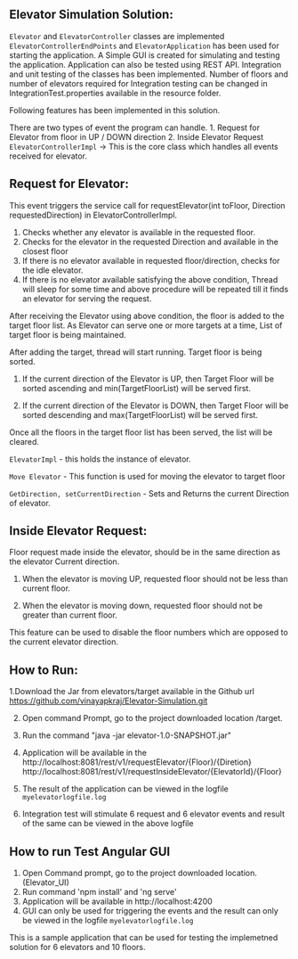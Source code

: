 ## Elevator Simulation Solution:
`Elevator` and `ElevatorController` classes are implemented
`ElevatorControllerEndPoints` and `ElevatorApplication` has been used for starting the application. A Simple GUI is created for simulating and testing the application. Application can also be tested using REST API. Integration and unit testing of the classes has been implemented. Number of floors and number of elevators required for Integration testing can be changed in IntegrationTest.properties available in the resource folder.

Following features has been implemented in this solution.

There are two types of event the program can handle. 
	1. Request for Elevator from floor in UP / DOWN direction
	2. Inside Elevator Request
`ElevatorControllerImpl`  -> This is the core class which handles all events received for elevator.

## Request for Elevator:
This event triggers the service call for 
requestElevator(int toFloor, Direction requestedDirection) in ElevatorControllerImpl.

1. Checks whether any elevator is available in the requested floor.
2. Checks for the elevator in the requested Direction and available in the closest floor
3. If there is no elevator available in requested floor/direction, checks for the idle elevator.
4. If there is no elevator available satisfying the above condition, Thread will sleep for some time and above procedure will be repeated till it finds an elevator for serving the request.

After receiving the Elevator using above condition, the floor is added to the target floor list. As Elevator can serve one or more targets at a time, List of target floor is being maintained.

After adding the target, thread will start running. Target floor is being sorted.

1. If the current direction of the Elevator is UP, then Target Floor will be sorted ascending and min(TargetFloorList) will be served first.

2. If the current direction of the Elevator is DOWN, then Target Floor will be sorted descending and max(TargetFloorList) will be served first.

Once all the floors in the target floor list has been served, the list will be cleared. 


`ElevatorImpl` - this holds the instance of elevator. 

`Move Elevator` - This function is used for moving the elevator to target floor

`GetDirection, setCurrentDirection` - Sets and Returns the current Direction of elevator.

## Inside Elevator Request:

Floor request made inside the elevator, should be in the same direction as the elevator Current direction. 

1. When the elevator is moving UP, requested floor should not be less than current floor.

2. When the elevator is moving down, requested floor should not be greater than current floor.

This feature can be used to disable the floor numbers which are opposed to the current elevator direction.

## How to Run:

1.Download the Jar from elevators/target available in the Github url 
https://github.com/vinayapkraj/Elevator-Simulation.git

2. Open command Prompt, go to the project downloaded location /target.

3. Run the command "java -jar elevator-1.0-SNAPSHOT.jar"

4. Application will be available in the http://localhost:8081/rest/v1/requestElevator/{Floor}/{Diretion}
http://localhost:8081/rest/v1/requestInsideElevator/{ElevatorId}/{Floor}

5. The result of the application can be viewed in the logfile `myelevatorlogfile.log` 

6. Integration test will stimulate 6 request and 6 elevator events and result of the same can be viewed in the above logfile

## How to run Test Angular GUI

1. Open Command prompt, go to the project downloaded location. (Elevator_UI)
2. Run command 'npm install' and 'ng serve'
3. Application will be available in 
	http://localhost:4200
4. GUI can only be used for triggering the events and the result can only be viewed in the logfile `myelevatorlogfile.log` 

This is a sample application that can be used for testing the implemetned solution for 6 elevators and 10 floors.
